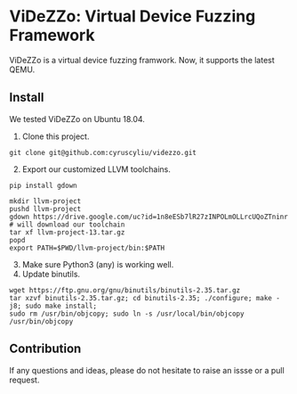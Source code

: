 # ViDeZZo: Virtual Device Fuzzing Framework

ViDeZZo is a virtual device fuzzing framwork. Now, it supports the latest QEMU.

## Install

We tested ViDeZZo on Ubuntu 18.04.

1. Clone this project.
```
git clone git@github.com:cyruscyliu/videzzo.git
```
2. Export our customized LLVM toolchains.
```
pip install gdown

mkdir llvm-project
pushd llvm-project
gdown https://drive.google.com/uc?id=1n8eESb7lR27zINPOLmOLLrcUQoZTninr # will download our toolchain
tar xf llvm-project-13.tar.gz
popd
export PATH=$PWD/llvm-project/bin:$PATH
```
3. Make sure Python3 (any) is working well.
4. Update binutils.
```
wget https://ftp.gnu.org/gnu/binutils/binutils-2.35.tar.gz
tar xzvf binutils-2.35.tar.gz; cd binutils-2.35; ./configure; make -j8; sudo make install;
sudo rm /usr/bin/objcopy; sudo ln -s /usr/local/bin/objcopy /usr/bin/objcopy
```

## Contribution

If any questions and ideas, please do not hesitate to raise an issse or a pull request.

